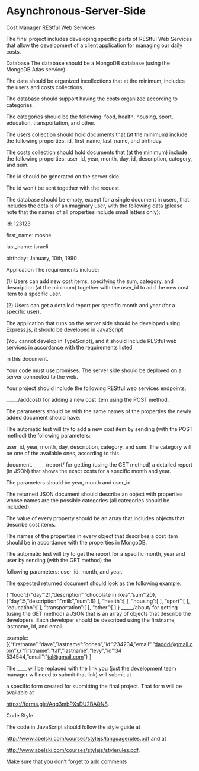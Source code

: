 # Asynchronous-Server-Side

Cost Manager REStful Web Services

The final project includes developing specific parts of REStful Web Services that allow the development of a client
application for managing our daily costs.


Database
The database should be a MongoDB database (using the MongoDB Atlas service). 

The data should be organized incollections that at the minimum, includes the users and costs collections. 

The database should support having the costs organized according to categories. 

The categories should be the following: food, health, housing, sport, education, transportation, and other. 

The users collection should hold documents that (at the minimum) include the following properties: id, first_name, last_name, and birthday. 

The costs collection should hold documents that (at the minimum) include the following properties: user_id, year, month, day, id, description, category, and sum. 

The id should be generated on the server side. 

The id won’t be sent together with the request.

The database should be empty, except for a single document in users, that includes the details of an imaginary user, with the following data 
(please note that the names of all properties include small letters only):

id: 123123

first_name: moshe

last_name: israeli

birthday: January, 10th, 1990


Application
The requirements include: 

(1) Users can add new cost items, specifying the sum, category, and description (at the minimum) together with the user_id to add the new cost item to a specific user. 

(2) Users can get a detailed report per specific month and year (for a specific user).

The application that runs on the server side should be developed using Express.js, it should be developed in JavaScript

(You cannot develop in TypeScript), and it should include REStful web services in accordance with the requirements listed

in this document. 

Your code must use promises. The server side should be deployed on a server connected to the web.

Your project should include the following REStful web services endpoints:

_____/addcost/ for adding a new cost item using the POST method. 

The parameters should be with the same names of the properties the newly added document should have.

The automatic test will try to add a new cost item by sending (with the POST method) the following parameters: 

user_id, year, month, day, description, category, and sum. The category will be one of the available ones, according to this

document.
_____/report/ for getting (using the GET method) a detailed report (in JSON) that shows the exact costs for a specific month and year.

The parameters should be year, month and user_id. 

The returned JSON document should describe an object with properties whose names are the possible categories (all categories should be included). 

The value of every property should be an array that includes objects that describe cost items. 

The names of the properties in every object that describes a cost item should be in accordance with the properties in MongoDB.

The automatic test will try to get the report for a specific month, year and user by sending (with the GET method) the

following parameters: user_id, month, and year. 

The expected returned document should look as the following example:

{
“food”:[{“day”:21,”description”:”chocolate in ikea”,”sum”:20},{“day”:5,”description”:”milk”,”sum”:6} ],
“health”:[ ],
“housing”:[ ],
“sport”:[ ],
“education”:[ ],
“transportation”:[ ],
“other”:[ ]
}
_____/about/ for getting (using the GET method) a JSON that is an array of objects that describe the developers. Each
developer should be described using the firstname, lastname, id, and email.

example:
[{“firstname”:”dave”,”lastname”:”cohen”,”id”:234234,”email”:”daddd@gmail.com”},{“firstname”:”tal”,”lastname”:”levy”,”id”:34
534544,”email”:”tal@gmail.com”} ]

The ____ will be replaced with the link you (just the development team manager will need to submit that link) will submit at

a specific form created for submitting the final project. That form will be available at

https://forms.gle/Aqq3mbPXsDU2BAQN8.


Code Style

The code in JavaScript should follow the style guide at 

http://www.abelski.com/courses/stylejs/languagerules.pdf and at

http://www.abelski.com/courses/stylejs/stylerules.pdf. 

Make sure that you don’t forget to add comments
